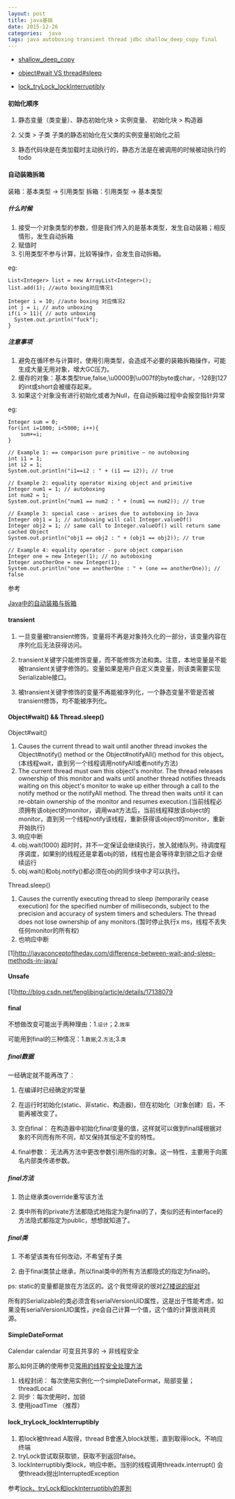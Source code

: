 ```yaml
---
layout: post
title: java基础
date: 2015-12-26
categories:  java
tags: java autoboxing transient thread jdbc shallow_deep_copy final
---
```




* [shallow_deep_copy](#shallow_deep_copy)
* [object#wait VS thread#sleep](#object_wait_thread_sleep)



* [lock_tryLock_lockInterruptibly](#lock_tryLock_lockInterruptibly)    

#### 初始化顺序 

1.  静态变量（类变量）、静态初始化块 > 实例变量、 初始化块 > 构造器

2.  父类 > 子类  子类的静态初始化在父类的实例变量初始化之前

3.  静态代码块是在类加载时主动执行的，静态方法是在被调用的时候被动执行的 todo

#### 自动装箱拆箱 

装箱：基本类型 -> 引用类型
拆箱：引用类型 -> 基本类型

##### 什么时候

1.  接受一个对象类型的参数，但是我们传入的是基本类型，发生自动装箱；相反情形，发生自动拆箱
2.  赋值时
3.  引用类型不参与计算，比较等操作，会发生自动拆箱。

eg:

    List<Integer> list = new ArrayList<Integer>();
    list.add(1); //auto boxing对应情况1

    Integer i = 10; //auto boxing 对应情况2
    int j = i; // auto unboxing
    if(i > 11){ // auto unboxing
      System.out.println("fuck");
    }


##### 注意事项

1.  避免在循环参与计算时，使用引用类型，会造成不必要的装箱拆箱操作，可能生成大量无用对象，增大GC压力。
2.  缓存的对象：基本类型true,false,\u0000到\u007f的byte或char，-128到127的int或short会被缓存起来。
3.  如果这个对象没有进行初始化或者为Null，在自动拆箱过程中会报空指针异常

eg:

    Integer sum = 0;
    for(int i=1000; i<5000; i++){
        sum+=i;
    }

    // Example 1: == comparison pure primitive – no autoboxing
    int i1 = 1;
    int i2 = 1;
    System.out.println("i1==i2 : " + (i1 == i2)); // true

    // Example 2: equality operator mixing object and primitive
    Integer num1 = 1; // autoboxing
    int num2 = 1;
    System.out.println("num1 == num2 : " + (num1 == num2)); // true

    // Example 3: special case - arises due to autoboxing in Java
    Integer obj1 = 1; // autoboxing will call Integer.valueOf()
    Integer obj2 = 1; // same call to Integer.valueOf() will return same cached Object
    System.out.println("obj1 == obj2 : " + (obj1 == obj2)); // true

    // Example 4: equality operator - pure object comparison
    Integer one = new Integer(1); // no autoboxing
    Integer anotherOne = new Integer(1);
    System.out.println("one == anotherOne : " + (one == anotherOne)); // false

参考

[Java中的自动装箱与拆箱](http://droidyue.com/blog/2015/04/07/autoboxing-and-autounboxing-in-java/index.html)

#### transient

1.  一旦变量被transient修饰，变量将不再是对象持久化的一部分，该变量内容在序列化后无法获得访问。

2.  transient关键字只能修饰变量，而不能修饰方法和类。注意，本地变量是不能被transient关键字修饰的。变量如果是用户自定义类变量，则该类需要实现Serializable接口。

3.  被transient关键字修饰的变量不再能被序列化，一个静态变量不管是否被transient修饰，均不能被序列化。


#### Object#wait() &&  Thread.sleep() 

Object#wait()

1.  Causes the current thread to wait until another thread invokes the Object#notify() method or the Object#notifyAll() method for this object。(本线程wait，直到另一个线程调用notifyAll或者notify方法)
2.  The current thread must own this object's monitor. The thread releases ownership of this monitor and waits until another thread notifies threads waiting on this object's monitor to wake up either through a call to the notify method or the notifyAll method. The thread then waits until it can re-obtain ownership of the monitor and resumes execution.(当前线程必须拥有该object的monitor，调用wait方法后，当前线程释放该object的monitor，直到另一个线程notify该线程，重新获得该object的monitor，重新开始执行)
3.  响应中断
4.  obj.wait(1000) 超时时，并不一定保证会继续执行，放入就绪队列，待调度程序调度，如果别的线程还是拿着obj的锁，线程也是会等待拿到锁之后才会继续运行
5.  obj.wait()和obj.notify()都必须在obj的同步块中才可以执行。

Thread.sleep()

1.  Causes the currently executing thread to sleep (temporarily cease execution) for the specified number of milliseconds, subject to the precision and accuracy of system timers and schedulers. The thread does not lose ownership of any monitors.(暂时停止执行x ms，线程不丢失任何monitor的所有权)
2. 也响应中断

[1]<http://javaconceptoftheday.com/difference-between-wait-and-sleep-methods-in-java/>


#### Unsafe

[1]<http://blog.csdn.net/fenglibing/article/details/17138079>

#### final

不想做改变可能出于两种理由：1.`设计`；2.`效率`

可能用到final的三种情况：1.`数据`;2.`方法`;3.`类`


##### final数据

一经确定就不能再改了：

1.  在编译时已经确定的常量

2.  在运行时初始化(static、非static、构造器)，但在初始化（对象创建）后，不能再被改变了。

3.  空白final： 在构造器中初始化final变量的值，这样就可以做到final域根据对象的不同而有所不同，却又保持其恒定不变的特性。

4.  final参数： 无法再方法中更改参数引用所指的对象。这一特性，主要用于向匿名内部类传递参数。

##### final方法

1.  防止继承类override重写该方法

2.  类中所有的private方法都隐式地指定为是final的了，类似的还有interface的方法隐式都指定为public，想想就知道了。

##### final类

1.  不希望该类有任何改动，不希望有子类

2.  由于final类禁止继承，所以final类中的所有方法都隐式的指定为final的。

ps: static的变量都是放在方法区的。这个我觉得说的很对[27楼说的挺对](http://bbs.csdn.net/topics/370001490#post-371813857)

所有的Serializable的类必须含有serialVersionUID属性，这是出于性能考虑，如果没有serialVersionUID属性，jre会自己计算一个值，这个值的计算很消耗资源。

#### SimpleDateFormat 

Calendar calendar 可变且共享的 -> 非线程安全

那么如何正确的使用参见[常用的线程安全处理方法](http://foolchild.cn/2015/11/25/concurrent#how_to_handle)

1. 线程封闭： 每次使用实例化一个simpleDateFormat，局部变量； threadLocal
2. 同步：每次使用时，加锁
3. 使用joadTime （推荐）

#### lock_tryLock_lockInterruptibly

1. 若lock被thread A取得，thread B會進入block狀態，直到取得lock。不响应终端
2. tryLock尝试取获取锁，获取不到返回false。
3. lockInterruptibly类lock，响应中断。当别的线程调用threadx.interrupt() 会使threadx抛出InterruptedException

参考[lock、tryLock和lockInterruptibly的差別](https://pandaforme.ghost.io/java-lock-trylockhe-lockinterruptibly/)
